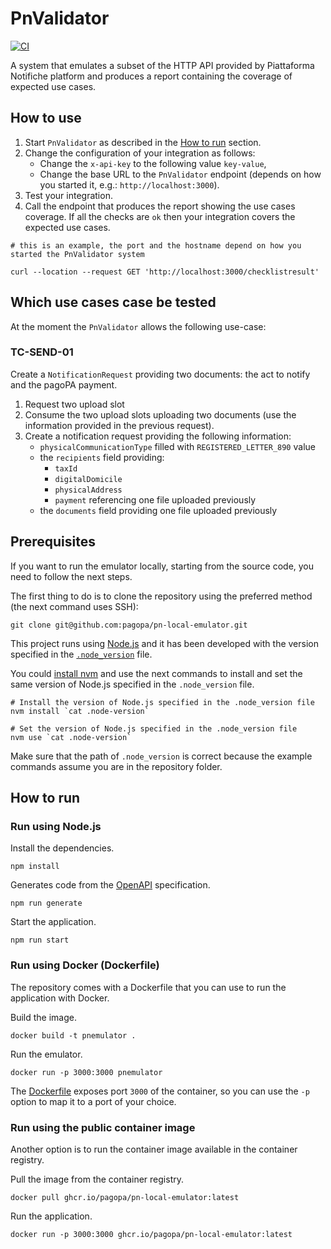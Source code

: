# PnValidator
[![CI](https://github.com/pagopa/pn-local-emulator/actions/workflows/main.yaml/badge.svg)](https://github.com/pagopa/pn-local-emulator/actions/workflows/main.yaml)

A system that emulates a subset of the HTTP API provided by Piattaforma Notifiche platform and produces a report containing the coverage of expected use cases.

## How to use
1. Start `PnValidator` as described in the [How to run](#how-to-run) section.
2. Change the configuration of your integration as follows:
   - Change the `x-api-key` to the following value `key-value`,
   - Change the base URL to the `PnValidator` endpoint (depends on how you started it, e.g.: `http://localhost:3000`).
3. Test your integration.
4. Call the endpoint that produces the report showing the use cases coverage. If all the checks are `ok` then your integration covers the expected use cases.
``` shell
# this is an example, the port and the hostname depend on how you started the PnValidator system

curl --location --request GET 'http://localhost:3000/checklistresult'
```

## Which use cases case be tested
At the moment the `PnValidator` allows the following use-case:

### TC-SEND-01
Create a `NotificationRequest` providing two documents: the act to notify and the pagoPA payment.

1. Request two upload slot
2. Consume the two upload slots uploading two documents (use the information provided in the previous request).
3. Create a notification request providing the following information:
   - `physicalCommunicationType` filled with `REGISTERED_LETTER_890` value
   - the `recipients` field providing:
      - `taxId`
      - `digitalDomicile`
      - `physicalAddress`
      - `payment` referencing one file uploaded previously
   - the `documents` field providing one file uploaded previously


## Prerequisites
If you want to run the emulator locally, starting from the source code, you need to follow the next steps.

The first thing to do is to clone the repository using the preferred method (the next command uses SSH):

```shell
git clone git@github.com:pagopa/pn-local-emulator.git
```

This project runs using [Node.js](https://nodejs.org/en/) and it has been developed with the version specified in the [`.node_version`](.node-version) file.

You could [install nvm](https://github.com/nvm-sh/nvm) and use the next commands to install and set the same version
of Node.js specified in the `.node_version` file.

```shell
# Install the version of Node.js specified in the .node_version file
nvm install `cat .node-version`

# Set the version of Node.js specified in the .node_version file
nvm use `cat .node-version`
```
Make sure that the path of `.node_version` is correct because the example commands assume you are in the repository folder.

## How to run

### Run using Node.js

Install the dependencies.

```shell
npm install
```

Generates code from the [OpenAPI](./openapi/index.yaml) specification.

```shell
npm run generate
```

Start the application.

```shell
npm run start
```

### Run using Docker (Dockerfile)

The repository comes with a Dockerfile that you can use to run the application with Docker.

Build the image.

```shell
docker build -t pnemulator .
```

Run the emulator.

```shell
docker run -p 3000:3000 pnemulator
```
The [Dockerfile](./Dockerfile) exposes port `3000` of the container, so you can use the `-p` option to map it to a port of your choice.

### Run using the public container image

Another option is to run the container image available in the container registry.

Pull the image from the container registry.

```shell
docker pull ghcr.io/pagopa/pn-local-emulator:latest
```

Run the application.


```shell
docker run -p 3000:3000 ghcr.io/pagopa/pn-local-emulator:latest
```
